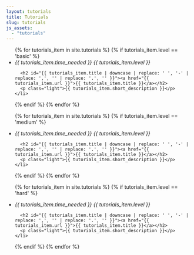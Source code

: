```yaml
---
layout: tutorials
title: Tutorials
slug: tutorials
js_assets:
  - "tutorials"
---
```


<ul class="tutorials-list">
{% for tutorials_item in site.tutorials %}
  {% if tutorials_item.level == 'basic' %}
    <li>
      <div class="tutorials-meta">
        <em class="tutorials-time"><i class="icon-clock"></i> {{ tutorials_item.time_needed }}</em>
        <em class="tutorials-level {{ tutorials_item.level }}">{{ tutorials_item.level }}</em>
      </div>

      <h2 id="{{ tutorials_item.title | downcase | replace: ' ', '-' | replace: ',', '' | replace: '.', '' }}"><a href="{{ tutorials_item.url }}">{{ tutorials_item.title }}</a></h2>
      <p class="light">{{ tutorials_item.short_description }}</p>
    </li>
  {% endif %}
{% endfor %}

{% for tutorials_item in site.tutorials %}
  {% if tutorials_item.level == 'medium' %}
    <li>
      <div class="tutorials-meta">
        <em class="tutorials-time"><i class="icon-clock"></i> {{ tutorials_item.time_needed }}</em>
        <em class="tutorials-level {{ tutorials_item.level }}">{{ tutorials_item.level }}</em>
      </div>

      <h2 id="{{ tutorials_item.title | downcase | replace: ' ', '-' | replace: ',', '' | replace: '.', '' }}"><a href="{{ tutorials_item.url }}">{{ tutorials_item.title }}</a></h2>
      <p class="light">{{ tutorials_item.short_description }}</p>
    </li>
  {% endif %}
{% endfor %}

{% for tutorials_item in site.tutorials %}
  {% if tutorials_item.level == 'hard' %}
    <li>
      <div class="tutorials-meta">
        <em class="tutorials-time"><i class="icon-clock"></i> {{ tutorials_item.time_needed }}</em>
        <em class="tutorials-level {{ tutorials_item.level }}">{{ tutorials_item.level }}</em>
      </div>

      <h2 id="{{ tutorials_item.title | downcase | replace: ' ', '-' | replace: ',', '' | replace: '.', '' }}"><a href="{{ tutorials_item.url }}">{{ tutorials_item.title }}</a></h2>
      <p class="light">{{ tutorials_item.short_description }}</p>
    </li>
  {% endif %}
{% endfor %}
</ul>
